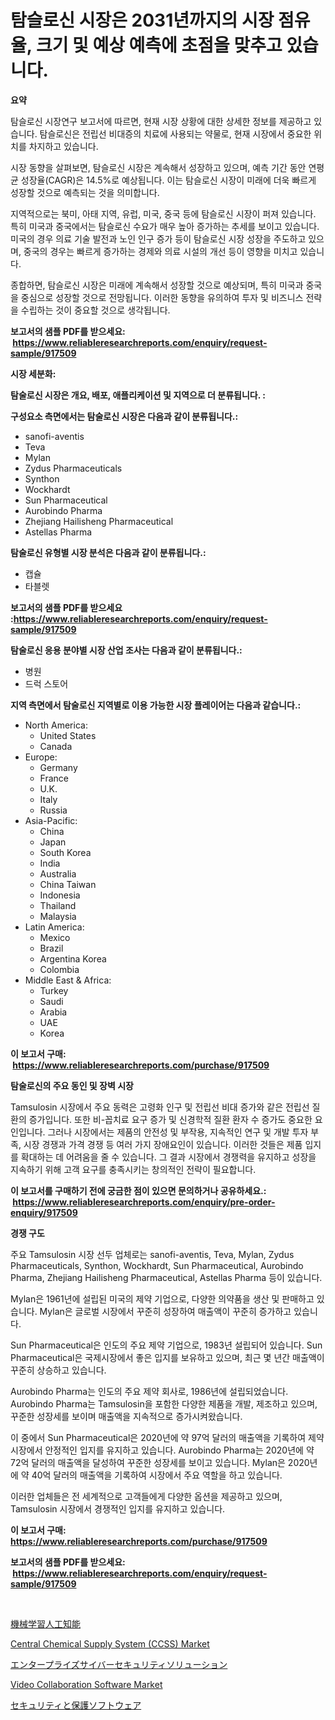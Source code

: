 <p><h1>탐슬로신 시장은 2031년까지의 시장 점유율, 크기 및 예상 예측에 초점을 맞추고 있습니다.</h1></p><p><strong>요약</strong></p>
<p><p>탐슬로신 시장연구 보고서에 따르면, 현재 시장 상황에 대한 상세한 정보를 제공하고 있습니다. 탐슬로신은 전립선 비대증의 치료에 사용되는 약물로, 현재 시장에서 중요한 위치를 차지하고 있습니다.</p><p>시장 동향을 살펴보면, 탐슬로신 시장은 계속해서 성장하고 있으며, 예측 기간 동안 연평균 성장율(CAGR)은 14.5%로 예상됩니다. 이는 탐슬로신 시장이 미래에 더욱 빠르게 성장할 것으로 예측되는 것을 의미합니다.</p><p>지역적으로는 북미, 아태 지역, 유럽, 미국, 중국 등에 탐슬로신 시장이 퍼져 있습니다. 특히 미국과 중국에서는 탐슬로신 수요가 매우 높아 증가하는 추세를 보이고 있습니다. 미국의 경우 의료 기술 발전과 노인 인구 증가 등이 탐슬로신 시장 성장을 주도하고 있으며, 중국의 경우는 빠르게 증가하는 경제와 의료 시설의 개선 등이 영향을 미치고 있습니다.</p><p>종합하면, 탐슬로신 시장은 미래에 계속해서 성장할 것으로 예상되며, 특히 미국과 중국을 중심으로 성장할 것으로 전망됩니다. 이러한 동향을 유의하여 투자 및 비즈니스 전략을 수립하는 것이 중요할 것으로 생각됩니다.</p></p>
<p><strong>보고서의 샘플 PDF를 받으세요: &nbsp;<a href="https://www.reliableresearchreports.com/enquiry/request-sample/917509">https://www.reliableresearchreports.com/enquiry/request-sample/917509</a></strong></p>
<p><strong>시장 세분화:</strong></p>
<p><strong> 탐술로신 시장은 개요, 배포, 애플리케이션 및 지역으로 더 분류됩니다. :</strong></p>
<p><strong>구성요소 측면에서는 탐술로신 시장은 다음과 같이 분류됩니다.:</strong></p>
<p><ul><li>sanofi-aventis</li><li>Teva</li><li>Mylan</li><li>Zydus Pharmaceuticals</li><li>Synthon</li><li>Wockhardt</li><li>Sun Pharmaceutical</li><li>Aurobindo Pharma</li><li>Zhejiang Hailisheng Pharmaceutical</li><li>Astellas Pharma</li></ul></p>
<p><strong> 탐술로신 유형별 시장 분석은 다음과 같이 분류됩니다.:</strong></p>
<p><ul><li>캡슐</li><li>타블렛</li></ul></p>
<p><strong>보고서의 샘플 PDF를 받으세요 :<a href="https://www.reliableresearchreports.com/enquiry/request-sample/917509">https://www.reliableresearchreports.com/enquiry/request-sample/917509</a></strong></p>
<p><strong> 탐술로신 응용 분야별 시장 산업 조사는 다음과 같이 분류됩니다.:</strong></p>
<p><ul><li>병원</li><li>드럭 스토어</li></ul></p>
<p><strong>지역 측면에서 탐술로신 지역별로 이용 가능한 시장 플레이어는 다음과 같습니다.:</strong></p>
<p><ul>
    <li>
        North America:
        <ul>
            <li>United States</li>
            <li>Canada</li>
        </ul>
    </li>
    <li>
        Europe:
        <ul>
            <li>Germany</li>
            <li>France</li>
            <li>U.K.</li>
            <li>Italy</li>
            <li>Russia</li>
        </ul>
    </li>
    <li>
        Asia-Pacific:
        <ul>
            <li>China</li>
            <li>Japan</li>
            <li>South Korea</li>
            <li>India</li>
            <li>Australia</li>
            <li>China Taiwan</li>
            <li>Indonesia</li>
            <li>Thailand</li>
            <li>Malaysia</li>
        </ul>
    </li>
    <li>
        Latin America:
        <ul>
            <li>Mexico</li>
            <li>Brazil</li>
            <li>Argentina Korea</li>
            <li>Colombia</li>
        </ul>
    </li>
    <li>
        Middle East & Africa:
        <ul>
            <li>Turkey</li>
            <li>Saudi</li>
            <li>Arabia</li>
            <li>UAE</li>
            <li>Korea</li>
        </ul>
    </li>
    </ul></p>
<p><strong>이 보고서 구매: &nbsp;<a href="https://www.reliableresearchreports.com/purchase/917509">https://www.reliableresearchreports.com/purchase/917509</a></strong></p>
<p><strong>탐술로신의 주요 동인 및 장벽 시장</strong></p>
<p><p>Tamsulosin 시장에서 주요 동력은 고령화 인구 및 전립선 비대 증가와 같은 전립선 질환의 증가입니다. 또한 비-꼽치료 요구 증가 및 신경학적 질환 환자 수 증가도 중요한 요인입니다. 그러나 시장에서는 제품의 안전성 및 부작용, 지속적인 연구 및 개발 투자 부족, 시장 경쟁과 가격 경쟁 등 여러 가지 장애요인이 있습니다. 이러한 것들은 제품 입지를 확대하는 데 어려움을 줄 수 있습니다. 그 결과 시장에서 경쟁력을 유지하고 성장을 지속하기 위해 고객 요구를 충족시키는 창의적인 전략이 필요합니다.</p></p>
<p><strong>이 보고서를 구매하기 전에 궁금한 점이 있으면 문의하거나 공유하세요.: &nbsp;<a href="https://www.reliableresearchreports.com/enquiry/pre-order-enquiry/917509">https://www.reliableresearchreports.com/enquiry/pre-order-enquiry/917509</a></strong></p>
<p><strong>경쟁 구도</strong></p>
<p><p>주요 Tamsulosin 시장 선두 업체로는 sanofi-aventis, Teva, Mylan, Zydus Pharmaceuticals, Synthon, Wockhardt, Sun Pharmaceutical, Aurobindo Pharma, Zhejiang Hailisheng Pharmaceutical, Astellas Pharma 등이 있습니다. </p><p>Mylan은 1961년에 설립된 미국의 제약 기업으로, 다양한 의약품을 생산 및 판매하고 있습니다. Mylan은 글로벌 시장에서 꾸준히 성장하여 매출액이 꾸준히 증가하고 있습니다. </p><p>Sun Pharmaceutical은 인도의 주요 제약 기업으로, 1983년 설립되어 있습니다. Sun Pharmaceutical은 국제시장에서 좋은 입지를 보유하고 있으며, 최근 몇 년간 매출액이 꾸준히 상승하고 있습니다. </p><p>Aurobindo Pharma는 인도의 주요 제약 회사로, 1986년에 설립되었습니다. Aurobindo Pharma는 Tamsulosin을 포함한 다양한 제품을 개발, 제조하고 있으며, 꾸준한 성장세를 보이며 매출액을 지속적으로 증가시켜왔습니다. </p><p>이 중에서 Sun Pharmaceutical은 2020년에 약 97억 달러의 매출액을 기록하여 제약 시장에서 안정적인 입지를 유지하고 있습니다. Aurobindo Pharma는 2020년에 약 72억 달러의 매출액을 달성하여 꾸준한 성장세를 보이고 있습니다. Mylan은 2020년에 약 40억 달러의 매출액을 기록하여 시장에서 주요 역할을 하고 있습니다. </p><p>이러한 업체들은 전 세계적으로 고객들에게 다양한 옵션을 제공하고 있으며, Tamsulosin 시장에서 경쟁적인 입지를 유지하고 있습니다.</p></p>
<p><strong>이 보고서 구매: &nbsp; <a href="https://www.reliableresearchreports.com/purchase/917509">https://www.reliableresearchreports.com/purchase/917509</a></strong></p>
<p><strong>보고서의 샘플 PDF를 받으세요: &nbsp;<a href="https://www.reliableresearchreports.com/enquiry/request-sample/917509">https://www.reliableresearchreports.com/enquiry/request-sample/917509</a></strong><strong></strong></p>
<p>&nbsp;</p>
<p><p><a href="https://github.com/cbigkbh02719/Market-Research-Report-List-1/blob/main/9265802183342.md">機械学習人工知能</a></p><p><a href="https://github.com/RickHolmes3/Market-Research-Report-List-3/blob/main/central-chemical-supply-system-ccss-market.md">Central Chemical Supply System (CCSS) Market</a></p><p><a href="https://github.com/cbigkbh02719/Market-Research-Report-List-1/blob/main/9218940183340.md">エンタープライズサイバーセキュリティソリューション</a></p><p><a href="https://github.com/Alonsoolds3wq1d81czn8rbol/Market-Research-Report-List-1/blob/main/video-collaboration-software-market.md">Video Collaboration Software Market</a></p><p><a href="https://github.com/mreklxf44233/Market-Research-Report-List-1/blob/main/4610524183341.md">セキュリティと保護ソフトウェア</a></p></p>